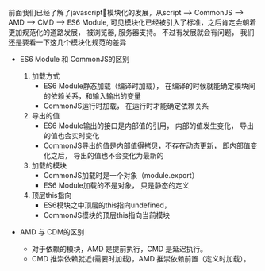 前面我们已经了解了javascript模块化的发展，从script --> CommonJS --> AMD --> CMD --> ES6 Module, 可见模块化已经被引入了标准，之后肯定会朝着更加规范化的道路发展， 被浏览器, 服务器支持。 不过有发展就会有问题， 我们还是要看一下这几个模块化规范的差异

- ES6 Module 和 CommonJS的区别
    1. 加载方式
        - ES6 Module静态加载（编译时加载）， 在编译的时候就能确定模块间的依赖关系，和输入输出的变量
        - CommonJS运行时加载， 在运行时才能确定依赖关系
    2. 导出的值
        - ES6 Module输出的接口是内部值的引用， 内部的值发生变化， 导出的值也会实时变化
        - CommonJS导出的值是内部值得拷贝，不存在动态更新， 即内部值变化之后， 导出的值也不会变化为最新的
    3. 加载的模块
        - CommonJS加载时是一个对象（module.export）
        - ES6 Module加载的不是对象， 只是静态的定义
    4. 顶层this指向
        - ES6模块之中顶层的this指向undefined，
        - CommonJS模块的顶层this指向当前模块

- AMD 与 CDM的区别

    - 对于依赖的模块，AMD 是提前执行，CMD 是延迟执行。
    - CMD 推崇依赖就近(需要时加载)，AMD 推崇依赖前置（定义时加载）。